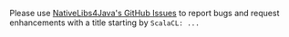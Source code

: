 Please use [NativeLibs4Java's GitHub Issues](https://github.com/ochafik/nativelibs4java/issues?sort=created&direction=desc&state=open) to report bugs and request enhancements with a title starting by `ScalaCL: ...`